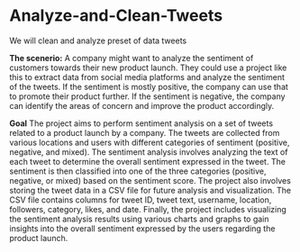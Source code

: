 # Analyze-and-Clean-Tweets
We will clean and analyze preset of data tweets

**The scenerio:**  A company might want to analyze the sentiment of customers towards their new product launch. They could use a project like this to extract data from social media platforms and analyze the sentiment of the tweets. If the sentiment is mostly positive, the company can use that to promote their product further. If the sentiment is negative, the company can identify the areas of concern and improve the product accordingly.

**Goal**
The project aims to perform sentiment analysis on a set of tweets related to a product launch by a company. The tweets are collected from various locations and users with different categories of sentiment (positive, negative, and mixed). The sentiment analysis involves analyzing the text of each tweet to determine the overall sentiment expressed in the tweet. The sentiment is then classified into one of the three categories (positive, negative, or mixed) based on the sentiment score. The project also involves storing the tweet data in a CSV file for future analysis and visualization. The CSV file contains columns for tweet ID, tweet text, username, location, followers, category, likes, and date. Finally, the project includes visualizing the sentiment analysis results using various charts and graphs to gain insights into the overall sentiment expressed by the users regarding the product launch.
